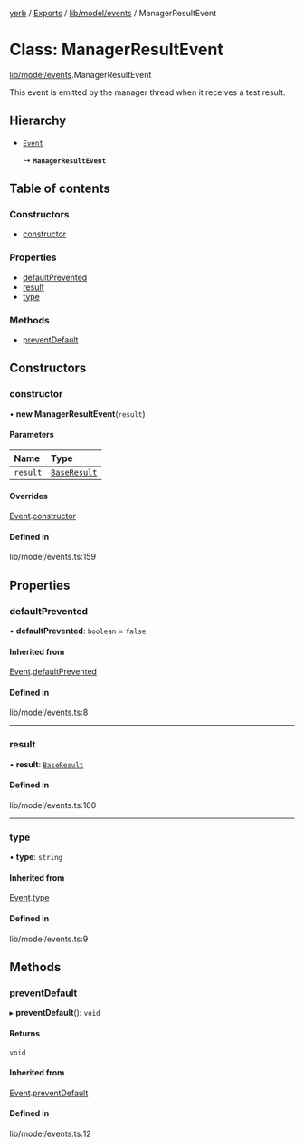 [yerb](../README.md) / [Exports](../modules.md) / [lib/model/events](../modules/lib_model_events.md) / ManagerResultEvent

# Class: ManagerResultEvent

[lib/model/events](../modules/lib_model_events.md).ManagerResultEvent

This event is emitted by the manager thread when it receives a test result.

## Hierarchy

- [`Event`](lib_model_events.Event.md)

  ↳ **`ManagerResultEvent`**

## Table of contents

### Constructors

- [constructor](lib_model_events.ManagerResultEvent.md#constructor)

### Properties

- [defaultPrevented](lib_model_events.ManagerResultEvent.md#defaultprevented)
- [result](lib_model_events.ManagerResultEvent.md#result)
- [type](lib_model_events.ManagerResultEvent.md#type)

### Methods

- [preventDefault](lib_model_events.ManagerResultEvent.md#preventdefault)

## Constructors

### constructor

• **new ManagerResultEvent**(`result`)

#### Parameters

| Name | Type |
| :------ | :------ |
| `result` | [`BaseResult`](lib_model_results.BaseResult.md) |

#### Overrides

[Event](lib_model_events.Event.md).[constructor](lib_model_events.Event.md#constructor)

#### Defined in

lib/model/events.ts:159

## Properties

### defaultPrevented

• **defaultPrevented**: `boolean` = `false`

#### Inherited from

[Event](lib_model_events.Event.md).[defaultPrevented](lib_model_events.Event.md#defaultprevented)

#### Defined in

lib/model/events.ts:8

___

### result

• **result**: [`BaseResult`](lib_model_results.BaseResult.md)

#### Defined in

lib/model/events.ts:160

___

### type

• **type**: `string`

#### Inherited from

[Event](lib_model_events.Event.md).[type](lib_model_events.Event.md#type)

#### Defined in

lib/model/events.ts:9

## Methods

### preventDefault

▸ **preventDefault**(): `void`

#### Returns

`void`

#### Inherited from

[Event](lib_model_events.Event.md).[preventDefault](lib_model_events.Event.md#preventdefault)

#### Defined in

lib/model/events.ts:12

